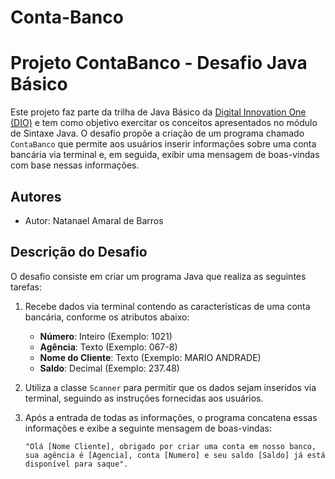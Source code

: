 # Conta-Banco

# Projeto ContaBanco - Desafio Java Básico

Este projeto faz parte da trilha de Java Básico da [Digital Innovation One (DIO)](http://www.dio.me) e tem como objetivo exercitar os conceitos apresentados no módulo de Sintaxe Java. O desafio propõe a criação de um programa chamado `ContaBanco` que permite aos usuários inserir informações sobre uma conta bancária via terminal e, em seguida, exibir uma mensagem de boas-vindas com base nessas informações.

## Autores

- Autor: Natanael Amaral de Barros

## Descrição do Desafio

O desafio consiste em criar um programa Java que realiza as seguintes tarefas:

1. Recebe dados via terminal contendo as características de uma conta bancária, conforme os atributos abaixo:

    - **Número**: Inteiro (Exemplo: 1021)
    - **Agência**: Texto (Exemplo: 067-8)
    - **Nome do Cliente**: Texto (Exemplo: MARIO ANDRADE)
    - **Saldo**: Decimal (Exemplo: 237.48)

2. Utiliza a classe `Scanner` para permitir que os dados sejam inseridos via terminal, seguindo as instruções fornecidas aos usuários.

3. Após a entrada de todas as informações, o programa concatena essas informações e exibe a seguinte mensagem de boas-vindas:

   ```plaintext
   "Olá [Nome Cliente], obrigado por criar uma conta em nosso banco, sua agência é [Agencia], conta [Numero] e seu saldo [Saldo] já está disponível para saque".


